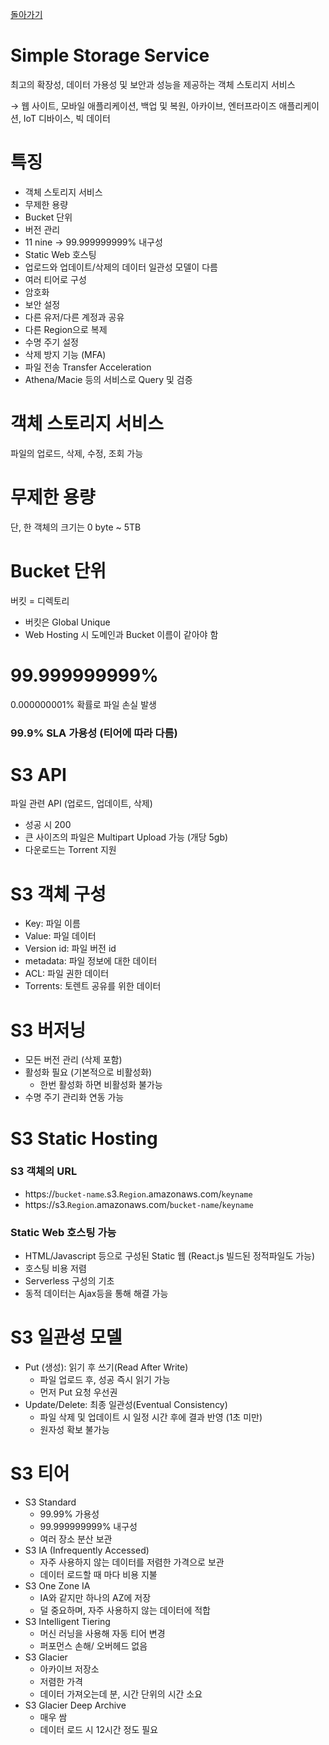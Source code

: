 [돌아가기](./README.md)

# Simple Storage Service

최고의 확장성, 데이터 가용성 및 보안과 성능을 제공하는 객체 스토리지 서비스

→ 웹 사이트, 모바일 애플리케이션, 백업 및 복원, 아카이브, 엔터프라이즈 애플리케이션, IoT 디바이스, 빅 데이터 

# 특징

- 객체 스토리지 서비스
- 무제한 용량
- Bucket 단위
- 버전 관리
- 11 nine → 99.999999999% 내구성
- Static Web 호스팅
- 업로드와 업데이트/삭제의 데이터 일관성 모델이 다름
- 여러 티어로 구성
- 암호화
- 보안 설정
- 다른 유저/다른 계정과 공유
- 다른 Region으로 복제
- 수명 주기 설정
- 삭제 방지 기능 (MFA)
- 파일 전송 Transfer Acceleration
- Athena/Macie 등의 서비스로 Query 및 검증

# 객체 스토리지 서비스

파일의 업로드, 삭제, 수정, 조회 가능

# 무제한 용량

단, 한 객체의 크기는 0 byte ~ 5TB

# Bucket 단위

버킷 = 디렉토리

- 버킷은 Global Unique
- Web Hosting 시 도메인과 Bucket 이름이 같아야 함

# 99.999999999%

0.000000001% 확률로 파일 손실 발생

### 99.9% SLA 가용성 (티어에 따라 다름)

# S3 API

파일 관련 API (업로드, 업데이트, 삭제)

- 성공 시 200
- 큰 사이즈의 파일은 Multipart Upload 가능 (개당 5gb)
- 다운로드는 Torrent 지원

# S3 객체 구성

- Key: 파일 이름
- Value: 파일 데이터
- Version id: 파일 버전 id
- metadata: 파일 정보에 대한 데이터
- ACL: 파일 권한 데이터
- Torrents: 토렌트 공유를 위한 데이터

# S3 버저닝

- 모든 버전 관리 (삭제 포함)
- 활성화 필요 (기본적으로 비활성화)
    - 한번 활성화 하면 비활성화 불가능
- 수명 주기 관리화 연동 가능

# S3 Static Hosting

### S3 객체의 URL

- https://`bucket-name`.s3.`Region`.amazonaws.com/`keyname`
- https://s3.`Region`.amazonaws.com/`bucket-name`/`keyname`

### Static Web 호스팅 가능

- HTML/Javascript 등으로 구성된 Static 웹 (React.js 빌드된 정적파일도 가능)
- 호스팅 비용 저렴
- Serverless 구성의 기초
- 동적 데이터는 Ajax등을 통해 해결 가능

# S3 일관성 모델

- Put (생성): 읽기 후 쓰기(Read After Write)
    - 파일 업로드 후, 성공 즉시 읽기 가능
    - 먼저 Put 요청 우선권
- Update/Delete: 최종 일관성(Eventual Consistency)
    - 파일 삭제 및 업데이트 시 일정 시간 후에 결과 반영 (1초 미만)
    - 원자성 확보 불가능

# S3 티어

- S3 Standard
    - 99.99% 가용성
    - 99.999999999% 내구성
    - 여러 장소 분산 보관
- S3 IA (Infrequently Accessed)
    - 자주 사용하지 않는 데이터를 저렴한 가격으로 보관
    - 데이터 로드할 때 마다 비용 지불
- S3 One Zone IA
    - IA와 같지만 하나의 AZ에 저장
    - 덜 중요하며, 자주 사용하지 않는 데이터에 적합
- S3 Intelligent Tiering
    - 머신 러닝을 사용해 자동 티어 변경
    - 퍼포먼스 손해/ 오버헤드 없음
- S3 Glacier
    - 아카이브 저장소
    - 저렴한 가격
    - 데이터 가져오는데 분, 시간 단위의 시간 소요
- S3 Glacier Deep Archive
    - 매우 쌈
    - 데이터 로드 시 12시간 정도 필요
